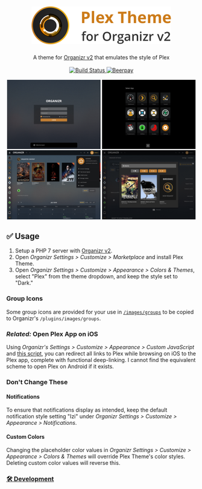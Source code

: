 <h1 align="center">
    <img src="https://raw.githubusercontent.com/Burry/organizr-plex-theme/master/doc/banner.png" width="370px" alt="Plex Theme for Organizr" />
</h1>

<p align="center">
    A theme for <a href="https://github.com/causefx/Organizr" target="_blank">Organizr v2</a> that emulates the style of Plex
    <br />
    <br />
    <a href="https://travis-ci.org/Burry/organizr-plex-theme" target="_blank" title="Build Status">
        <img src="https://travis-ci.org/Burry/organizr-plex-theme.svg?branch=master" alt="Build Status" />
    </a>
    <a href="https://beerpay.io/Burry/organizr-plex-theme" target="_blank" title="Beerpay">
        <img src="https://beerpay.io/Burry/organizr-plex-theme/badge.svg?style=flat" alt="Beerpay" />
    </a>
    <br />
    <br />
    <img src="https://raw.githubusercontent.com/Burry/organizr-plex-theme/master/doc/screenshots/1.png" alt="Screen Shot 1" width="49.15%" />
    <img src="https://raw.githubusercontent.com/Burry/organizr-plex-theme/master/doc/screenshots/2.png" alt="Screen Shot 2" width="49.15%" />
    <img src="https://raw.githubusercontent.com/Burry/organizr-plex-theme/master/doc/screenshots/3.png" alt="Screen Shot 3" width="49.15%" />
    <img src="https://raw.githubusercontent.com/Burry/organizr-plex-theme/master/doc/screenshots/4.png" alt="Screen Shot 4" width="49.15%" />
</p>

## ✅ Usage

1. Setup a PHP 7 server with [Organizr v2](https://github.com/causefx/Organizr).
2. Open _Organizr Settings > Customize > Marketplace_ and install Plex Theme.
3. Open _Organizr Settings > Customize > Appearance > Colors & Themes_, select "Plex" from the theme dropdown, and keep the style set to "Dark."

### Group Icons

Some group icons are provided for your use in [`/images/groups`](https://github.com/Burry/organizr-plex-theme/tree/master/images/groups) to be copied to Organizr's `/plugins/images/groups`.

### _Related:_ Open Plex App on iOS

Using _Organizr's Settings > Customize > Appearance > Custom JavaScript_ and [this script](https://gist.github.com/Burry/7f6c2caa9cf645ca511ffefd697b3126), you can redirect all links to Plex while browsing on iOS to the Plex app, complete with functional deep-linking. I cannot find the equivalent scheme to open Plex on Android if it exists.

### Don't Change These

#### Notifications

To ensure that notifications display as intended, keep the default notification style setting "Izi" under _Organizr Settings > Customize > Appearance > Notifications_.

#### Custom Colors

Changing the placeholder color values in _Organizr Settings > Customize > Appearance > Colors & Themes_ will override Plex Theme's color styles. Deleting custom color values will reverse this.

### [🛠 Development](docs/Development.md)
